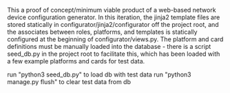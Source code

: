 This a proof of concept/minimum viable product of a web-based network device configuration generator. 
In this iteration, the jinja2 template files are stored statically in configurator/jinja2/configurator 
off the project root, and the associates between roles, platforms, and templates is statically
configured at the beginning of configurator/views.py. The platform and card definitions must be
manually loaded into the database - there is a script seed_db.py in the project root to facilitate this,
which has been loaded with a few example platforms and cards for test data.

run "python3 seed_db.py" to load db with test data
run "python3 manage.py flush" to clear test data from db
